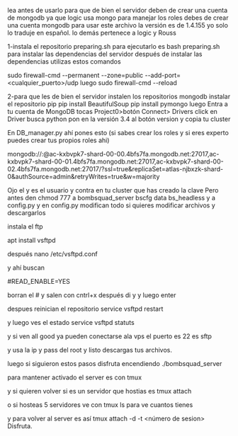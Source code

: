 lea antes de usarlo
para que de bien el servidor deben de crear una cuenta de mongodb
ya que logic usa mongo para manejar los roles
debes de crear una cuenta mongodb para usar este archivo la versión
es de 1.4.155 yo solo lo traduje en español. lo demás pertenece a logic y Rouss

1-instala el repositorio preparing.sh para ejecutarlo es bash preparing.sh para instalar las dependencias del servidor
después de instalar las dependencias utilizas estos comandos

sudo firewall-cmd --permanent --zone=public --add-port=<cualquier_puerto>/udp
luego sudo firewall-cmd --reload

2-para que les de bien el servidor instalen los repositorios mongodb
instalar el repositorio pip
pip install BeautifulSoup
pip install pymongo
luego Entra a tu cuenta de MongoDB tocas
Project0>botón Connect> Drivers click en Driver busca python pon en la versión 3.4 al botón version y copia tu cluster

En DB_manager.py ahí pones esto (si sabes crear los roles y si eres experto puedes crear tus propios roles ahi)

mongodb://<user>:<password>@ac-kxbvpk7-shard-00-00.4bfs7fa.mongodb.net:27017,ac-kxbvpk7-shard-00-01.4bfs7fa.mongodb.net:27017,ac-kxbvpk7-shard-00-02.4bfs7fa.mongodb.net:27017/?ssl=true&replicaSet=atlas-njbxzk-shard-0&authSource=admin&retryWrites=true&w=majority

Ojo el <user> y <password> es el usuario y contra en tu cluster que has creado la clave
Pero antes den chmod 777 a bombsquad_server bscfg data bs_headless y a config.py y en config.py modifican todo
si quieres modificar archivos y descargarlos

instala el ftp

apt install vsftpd

después nano /etc/vsftpd.conf

y ahí buscan

#READ_ENABLE=YES

borran el # y salen con cntrl+x después di y y luego enter

despues reinician el repositorio service vsftpd restart

y luego ves el estado service vsftpd statuts

y si ven all good ya pueden conectarse ala vps
el puerto es 22 es sftp

y usa la ip y pass del root y listo descargas tus archivos.

luego si siguieron estos pasos disfruta encendiendo ./bombsquad_server

para mantener activado el server es con tmux

y si quieren volver si es un servidor que hostias es tmux attach 

o si hosteas 5 servidores ve con tmux ls para ve cuantos tienes

y para volver al server es así tmux attach -d -t <número de sesion>
Disfruta.
